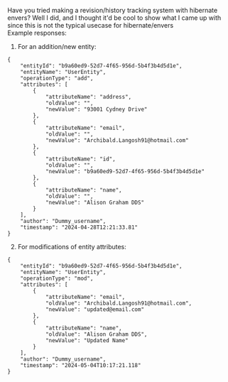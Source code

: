 Have you tried making a revision/history tracking system with hibernate envers? Well I did, and I thought it'd be cool to show what I came up with since this is not the typical usecase for hibernate/envers
<br>
Example responses:
1) For an addition/new entity:
```
{
    "entityId": "b9a60ed9-52d7-4f65-956d-5b4f3b4d5d1e",
    "entityName": "UserEntity",
    "operationType": "add",
    "attributes": [
        {
            "attributeName": "address",
            "oldValue": "",
            "newValue": "93001 Cydney Drive"
        },
        {
            "attributeName": "email",
            "oldValue": "",
            "newValue": "Archibald.Langosh91@hotmail.com"
        },
        {
            "attributeName": "id",
            "oldValue": "",
            "newValue": "b9a60ed9-52d7-4f65-956d-5b4f3b4d5d1e"
        },
        {
            "attributeName": "name",
            "oldValue": "",
            "newValue": "Alison Graham DDS"
        }
    ],
    "author": "Dummy_username",
    "timestamp": "2024-04-28T12:21:33.81"
}
```
2) For modifications of entity attributes:
```
{
    "entityId": "b9a60ed9-52d7-4f65-956d-5b4f3b4d5d1e",
    "entityName": "UserEntity",
    "operationType": "mod",
    "attributes": [
        {
            "attributeName": "email",
            "oldValue": "Archibald.Langosh91@hotmail.com",
            "newValue": "updated@email.com"
        },
        {
            "attributeName": "name",
            "oldValue": "Alison Graham DDS",
            "newValue": "Updated Name"
        }
    ],
    "author": "Dummy_username",
    "timestamp": "2024-05-04T10:17:21.118"
}
```
